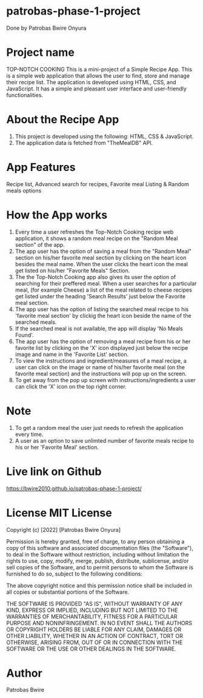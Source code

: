 # patrobas-phase-1-project
Done by Patrobas Bwire Onyura
# Project name
TOP-NOTCH COOKING
This is a mini-project of a Simple Recipe App. This is a simple web application that allows the user to find, store and manage their recipe list. The application is developed using HTML, CSS, and JavaScript.  It has a simple and pleasant user interface and  user-friendly functionalities.

# About the Recipe App
1. This project is developed using the following: HTML, CSS & JavaScript.
2. The application data is fetched from "TheMealDB" API.


# App Features
Recipe list,
Advanced search for recipes,
Favorite meal  Listing &
Random meals options

# How the App works

1. Every time  a user refreshes the Top-Notch Cooking recipe web application, it shows a random meal recipe on the "Random Meal section" of the app. 
2. The app user has the option of saving a meal from the "Random Meal" section on his/her favorite meal section by clicking on the heart icon besides the meal name. When the user clicks the heart icon the meal get listed on his/her "Favorite Meals" Section. 
3.  The the Top-Notch Cooking app also gives its user the option of searching for their preffered meal.  When a user searches for a particular meal, (for example Cheese) a list of the meal related to cheese recipes get listed under the heading 'Search Results' just below the Favorite meal section. 
4. The app user has the option of listing the searched meal recipe to his 'favorite meal section' by clickig the heart icon beside the name of the searched meals. 
5. If the searched meal is not available,  the app will display 'No Meals Found'.
6. The app user has the option of removing a meal recipe from his or her favorite list by clicking on the 'X' icon displayed just below the recipe image and name in the 'Favorite List' section.
7. To view the instructions and ingredient/measures of a meal recipe, a user can click on the image or name of his/her favorite meal (on the favorite meal section) and the instructions will pop up on the screen.
8. To get away from the pop up screen with instructions/ingredients a user can click the 'X' icon on the top right corner.
# Note
 1. To get a random meal the user just needs to refresh the application every time.
 2. A user as an option to save unlimted number of favorite meals recipe to his or her 'Favorite Meal' section. 
# Live link on Github
https://bwire2010.github.io/patrobas-phase-1-project/ 
# License MIT License
Copyright (c) [2022] [Patrobas Bwire Onyura]

Permission is hereby granted, free of charge, to any person obtaining a copy of this software and associated documentation files (the "Software"), to deal in the Software without restriction, including without limitation the rights to use, copy, modify, merge, publish, distribute, sublicense, and/or sell copies of the Software, and to permit persons to whom the Software is furnished to do so, subject to the following conditions:

The above copyright notice and this permission notice shall be included in all copies or substantial portions of the Software.

THE SOFTWARE IS PROVIDED "AS IS", WITHOUT WARRANTY OF ANY KIND, EXPRESS OR IMPLIED, INCLUDING BUT NOT LIMITED TO THE WARRANTIES OF MERCHANTABILITY, FITNESS FOR A PARTICULAR PURPOSE AND NONINFRINGEMENT. IN NO EVENT SHALL THE AUTHORS OR COPYRIGHT HOLDERS BE LIABLE FOR ANY CLAIM, DAMAGES OR OTHER LIABILITY, WHETHER IN AN ACTION OF CONTRACT, TORT OR OTHERWISE, ARISING FROM, OUT OF OR IN CONNECTION WITH THE SOFTWARE OR THE USE OR OTHER DEALINGS IN THE SOFTWARE.

# Author
Patrobas Bwire
